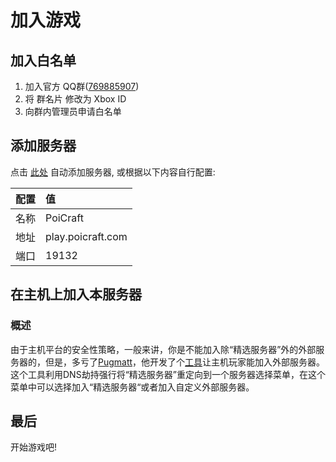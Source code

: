 # 加入游戏

## 加入白名单

1. 加入官方 QQ群([769885907](https://jq.qq.com/?_wv=1027&k=5UqznJs))
2. 将 群名片 修改为 Xbox ID
3. 向群内管理员申请白名单

## 添加服务器

点击 [此处](minecraft://?addExternalServer=PoiCraft|play.poicraft.com:19132) 自动添加服务器, 或根据以下内容自行配置:

|配置|值|
|:-:|:--|
|名称|PoiCraft|
|地址|play.poicraft.com|
|端口|19132|


## 在主机上加入本服务器

### 概述
由于主机平台的安全性策略，一般来讲，你是不能加入除“精选服务器”外的外部服务器的，但是，多亏了[Pugmatt](https://github.com/Pugmatt)，他开发了个[工具](https://github.com/Pugmatt/BedrockConnect)让主机玩家能加入外部服务器。这个工具利用DNS劫持强行将“精选服务器”重定向到一个服务器选择菜单，在这个菜单中可以选择加入“精选服务器“或者加入自定义外部服务器。

## 最后

开始游戏吧!

